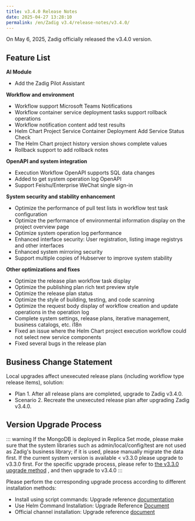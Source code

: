 ```yaml
---
title: v3.4.0 Release Notes
date: 2025-04-27 13:28:10
permalink: /en/Zadig v3.4/release-notes/v3.4.0/
---
```


On May 6, 2025, Zadig officially released the v3.4.0 version.

## Feature List

**AI Module**
- Add the Zadig Pilot Assistant

**Workflow and environment**
- Workflow support Microsoft Teams Notifications
- Workflow container service deployment tasks support rollback operations
- Workflow notification content add test results
- Helm Chart Project Service Container Deployment Add Service Status Check
- The Helm Chart project history version shows complete values
- Rollback support to add rollback notes

**OpenAPI and system integration**
- Execution Workflow OpenAPI supports SQL data changes
- Added to get system operation log OpenAPI
- Support Feishu/Enterprise WeChat single sign-in

**System security and stability enhancement**
- Optimize the performance of pull test lists in workflow test task configuration
- Optimize the performance of environmental information display on the project overview page
- Optimize system operation log performance
- Enhanced interface security: User registration, listing image registrys and other interfaces
- Enhanced system mirroring security
- Support multiple copies of Hubserver to improve system stability

**Other optimizations and fixes**
- Optimize the release plan workflow task display
- Optimize the publishing plan rich text preview style
- Optimize the release plan status
- Optimize the style of building, testing, and code scanning
- Optimize the request body display of workflow creation and update operations in the operation log
- Complete system settings, release plans, iterative management, business catalogs, etc. i18n
- Fixed an issue where the Helm Chart project execution workflow could not select new service components
- Fixed several bugs in the release plan

## Business Change Statement

Local upgrades affect unexecuted release plans (including workflow type release items), solution:
- Plan 1. After all release plans are completed, upgrade to Zadig v3.4.0.
- Scenario 2. Recreate the unexecuted release plan after upgrading Zadig v3.4.0.

## Version Upgrade Process

::: warning
If the MongoDB is deployed in Replica Set mode, please make sure that the system libraries such as admin/local/config/test are not used as Zadig's business library; if it is used, please manually migrate the data first.
If the current system version is available < v3.3.0 please upgrade to v3.3.0 first. For the specific upgrade process, please refer to [the v3.3.0 upgrade method](/Zadig%20v3.3/release-notes/v3.3.0/#%E7%89%88%E6%9C%AC%E5%8D%87%E7%BA%A7%E8%BF%87%E7%A8%8B) , and then upgrade to v3.4.0
:::

Please perform the corresponding upgrade process according to different installation methods:

- Install using script commands: Upgrade reference [documentation](/en/Zadig%20v3.4/install/helm-deploy/#%E5%8D%87%E7%BA%A7)
- Use Helm Command Installation: Upgrade Reference [Document](/en/Zadig%20v3.4/install/helm-deploy/#%E5%8D%87%E7%BA%A7)
- Official channel installation: Upgrade reference [document](/en/Zadig%20v3.4/stable/install/#%E5%8D%87%E7%BA%A7)